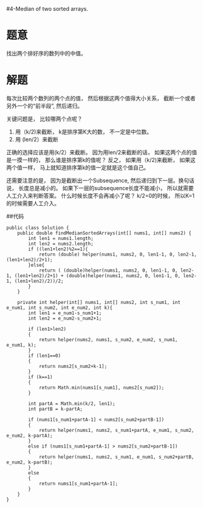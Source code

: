 #4-Median of two sorted arrays.

# 题意
找出两个排好序的数列中的中值。

# 解题
每次比较两个数列的两个点的值， 然后根据这两个值得大小关系， 截断一个或者另外一个的“前半段”, 然后递归。

关键问题是， 比较哪两个点呢？

1. 用（k/2)来截断， k是排序第K大的数， 不一定是中位数。
2. 用 (len/2）来截断

正确的选择应该是用(k/2）来截断。 因为用len/2来截断的话， 如果这两个点的值是一摸一样的， 那么谁是排序第k的值呢？ 反之， 如果用（k/2)来截断， 如果这两个值一样， 马上就知道排序第k的值一定就是这个值自己。

还需要注意的是， 因为是截断出一个Subsequence, 然后递归到下一层。换句话说， 长度总是减小的。 如果下一层的subsequence长度不能减小， 所以就需要人工介入来判断答案。 什么时候长度不会再减小了呢？ k/2=0的时候， 所以K=1的时候需要人工介入。

##代码
```
public class Solution {
    public double findMedianSortedArrays(int[] nums1, int[] nums2) {
        int len1 = nums1.length;
        int len2 = nums2.length;
        if ((len1+len2)%2==1){
            return (double) helper(nums1, nums2, 0, len1-1, 0, len2-1, (len1+len2)/2+1);
        }else{
            return ( (double)helper(nums1, nums2, 0, len1-1, 0, len2-1, (len1+len2)/2+1) + (double)helper(nums1, nums2, 0, len1-1, 0, len2-1, (len1+len2)/2))/2;
        }
    }
    
    private int helper(int[] nums1, int[] nums2, int s_num1, int e_num1, int s_num2, int e_num2, int k){
        int len1 = e_num1-s_num1+1;
        int len2 = e_num2-s_num2+1;
        
        if (len1>len2) 
        {
            return helper(nums2, nums1, s_num2, e_num2, s_num1, e_num1, k);
        }
        if (len1==0) 
        {
            return nums2[s_num2+k-1];
        }
        if (k==1) 
        {
            return Math.min(nums1[s_num1], nums2[s_num2]);
        }
        
        int partA = Math.min(k/2, len1);
        int partB = k-partA;
        
        if (nums1[s_num1+partA-1] < nums2[s_num2+partB-1])
        {
            return helper(nums1, nums2, s_num1+partA, e_num1, s_num2, e_num2, k-partA);
        }
        else if (nums1[s_num1+partA-1] > nums2[s_num2+partB-1])
        {
            return helper(nums1, nums2, s_num1, e_num1, s_num2+partB, e_num2, k-partB);
        }
        else
        {
            return nums1[s_num1+partA-1];
        }
    }
}
```
